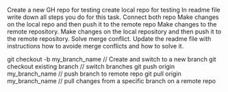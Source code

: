 Create a new GH repo for testing
create local repo for testing
In readme file write down all steps you do for this task.
Connect both repo
Make changes on the local repo and then push it to the remote repo
Make changes to the remote repository.
Make changes on the local repository and then push it to the remote repository.
Solve merge conflict.
Update the readme file with instructions how to avoide merge conflicts and how to solve it.

git checkout -b my_branch_name // Create and switch to a new branch
git checkout existing branch // switch branches
git push origin my_branch_name // push branch to remote repo
git pull origin my_branch_name // pull changes from a specific branch on a remote repo